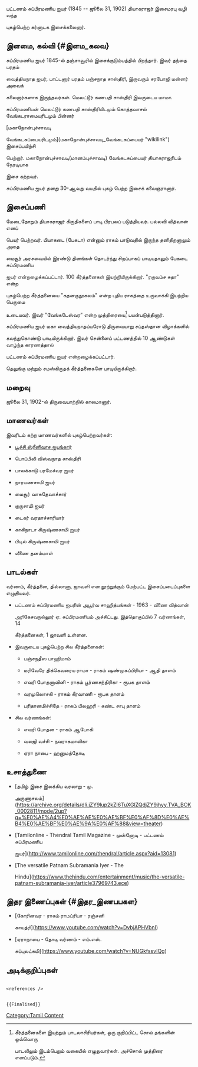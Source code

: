 பட்டணம் சுப்பிரமணிய ஐயர் (1845 -- ஜூலை 31, 1902) தியாகராஜர் இசைமரபு வழி வந்த
புகழ்பெற்ற கர்னாடக இசைக்கலைஞர்.

## இளமை, கல்வி {#இளம_கலவ}

சுப்பிரமணிய ஐயர் 1845-ல் தஞ்சாவூரில் இசைக்குடும்பத்தில் பிறந்தார். இவர் தந்தை பரதம்
வைத்தியநாத ஐயர், பாட்டனார் பரதம் பஞ்சநாத சாஸ்திரி, இருவரும் சரபோஜி மன்னர் அவைக்
கலைஞர்களாக இருந்தவர்கள். மெலட்டூர் கணபதி சாஸ்திரி இவருடைய மாமா.

சுப்பிரமணியன் மெலட்டூர் கணபதி சாஸ்திரியிடமும் கொத்தவாசல் வேங்கடராமையரிடமும் பின்னர்
[மகாநோன்புச்சாவடி
வேங்கடசுப்பையரிடமும்](மகாநோன்புச்சாவடி_வேங்கடசுப்பையர் "wikilink") இசைப்பயிற்சி
பெற்றார். மகாநோன்புச்சாவடி(மானம்புச்சாவடி) வேங்கடசுப்பையர் தியாகராஜரிடம் நேரடியாக
இசை கற்றவர்.

சுப்பிரமணிய ஐயர் தனது 30-ஆவது வயதில் புகழ் பெற்ற இசைக் கலைஞரானார்.

## இசைப்பணி

மேடைதோறும் தியாகராஜர் கிருதிகளைப் பாடி பிரபலப் படுத்தியவர். பல்லவி வித்வான் எனப்
பெயர் பெற்றவர். பியாகடை (பேகடா) என்னும் ராகம் பாடுவதில் இருந்த தனிதிறனாலும் அதை
மைசூர் அரசவையில் இரண்டு தினங்கள் தொடர்ந்து சிறப்பாகப் பாடியதாலும் பேகடை சுப்பிரமணிய
ஐயர் என்றழைக்கப்பட்டார். 100 கீர்த்தனைகள் இயற்றியிருக்கிறார். \"ரகுவம்ச சுதா\" என்ற
புகழ்பெற்ற கீர்த்தனையை \"கதனகுதூகலம்\" என்ற புதிய ராகத்தை உருவாக்கி இயற்றிய பெருமை
உடையவர். இவர் \"வேங்கடேஸ்வர\" என்ற முத்திரையை[^1] பயன்படுத்தினார்.

சுப்பிரமணிய ஐயர் மகா வைத்தியநாதய்யரோடு திருவையாறு சப்தஸ்தான விழாக்களில்
கலந்துகொண்டு பாடியிருக்கிறார். இவர் சென்னைப் பட்டணத்தில் 10 ஆண்டுகள் வாழ்ந்த காரணத்தால்
பட்டணம் சுப்பிரமணிய ஐயர் என்றழைக்கப்பட்டார்.

தெலுங்கு மற்றும் சமஸ்கிருதக் கீர்த்தனைகளே பாடியிருக்கிறார்.

## மறைவு

ஜூலை 31, 1902-ல் திருவையாற்றில் காலமானார்.

## மாணவர்கள்

இவரிடம் கற்ற மாணவர்களில் புகழ்பெற்றவர்கள்:

-   [பூச்சி ஸ்ரீனிவாச ஐயங்கார்](பூச்சி_ஸ்ரீனிவாச_ஐயங்கார் "wikilink")
-   பொப்பிலி விஸ்வநாத சாஸ்திரி
-   பாலக்காடு பரமேச்வர ஐயர்
-   நாரயணசாமி ஐயர்
-   மைசூர் வாசுதேவாச்சார்
-   குருசாமி ஐயர்
-   டைகர் வரதாச்சாரியார்
-   காகிநாடா கிருஷ்ணசாமி ஐயர்
-   பிடில் கிருஷ்ணசாமி ஐயர்
-   வீணை தனம்மாள்

## பாடல்கள்

வர்ணம், கீர்த்தனை, தில்லானா, ஜாவளி என நூற்றுக்கும் மேற்பட்ட இசைப்படைப்புகளை எழுதியவர்.

-   பட்டணம் சுப்பிரமணிய ஐயரின் அபூர்வ சாஹித்யங்கள் - 1963 - வீணை வித்வான்
    அரிகேசவநல்லூர் ஏ. சுப்பிரமணியம் அச்சிட்டது. இத்தொகுப்பில் 7 வர்ணங்கள், 14
    கீர்த்தனைகள், 1 ஜாவளி உள்ளன.
-   இவருடைய புகழ்பெற்ற சில கீர்த்தனைகள்:
    -   பஞ்சநதீஸ பாஹிமாம்
    -   மரிவேரே திக்கெவரைய ராமா - ராகம் ஷண்முகப்பிரியா - ஆதி தாளம்
    -   எவரி போதனாவினி - ராகம் பூர்ணசந்திரிகா - ரூபக தாளம்
    -   வரமுலொசகி - ராகம் கீரவாணி - ரூபக தாளம்
    -   பரிதானமிச்சிதே - ராகம் பிலஹரி - கண்ட சாபு தாளம்
-   சில வர்ணங்கள்:
    -   எவரி போதன - ராகம் ஆபோகி
    -   வலஜி வச்சி - நவராகமாலிகா
    -   ஏரா நாபை - ஹனுமத்தோடி

## உசாத்துணை

-   [தமிழ் இசை இலக்கிய வரலாறு - மு.
    அருணாசலம்](https://archive.org/details/dli.jZY9lup2kZl6TuXGlZQdjZY9jhyy.TVA_BOK_0002811/mode/2up?q=%E0%AE%A4%E0%AE%AE%E0%AE%BF%E0%AF%8D%E0%AE%B4%E0%AE%BF%E0%AE%9A%E0%AF%88&view=theater)
-   [Tamilonline - Thendral Tamil Magazine - முன்னோடி - பட்டணம் சுப்பிரமணிய
    ஐயர்](http://www.tamilonline.com/thendral/article.aspx?aid=13081)
-   [The versatile Patnam Subramania Iyer - The
    Hindu](https://www.thehindu.com/entertainment/music/the-versatile-patnam-subramania-iyer/article37969743.ece)

## இதர இணைப்புகள் {#இதர_இணபபகள}

-   [கோரினவர - ராகம் ராமப்ரியா - ரஞ்சனி
    காயத்ரி](https://www.youtube.com/watch?v=DvbjAPHVbnI)
-   [ஏராநாபை - தோடி வர்ணம் - எம்.எஸ்.
    சுப்புலட்சுமி](https://www.youtube.com/watch?v=NUGkfssvIQg)

## அடிக்குறிப்புகள்

```{=html}
<references />
```
```{=mediawiki}
{{Finalised}}
```
[Category:Tamil Content](Category:Tamil_Content "wikilink")

[^1]: கீர்த்தனைகளை இயற்றும் பாடலாசிரியர்கள், ஒரு குறிப்பிட்ட சொல் தங்களின் ஒவ்வொரு
    பாடலிலும் இடம்பெறும் வகையில் எழுதுவார்கள். அச்சொல் முத்திரை எனப்படும்.
